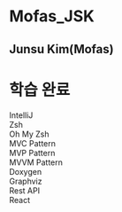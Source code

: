 # Mofas_JSK

## Junsu Kim(Mofas)

# 학습 완료

IntelliJ  
Zsh  
Oh My Zsh  
MVC Pattern  
MVP Pattern  
MVVM Pattern  
Doxygen  
Graphviz  
Rest API  
React  